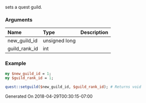 sets a quest guild.
### Arguments
**Name**|**Type**|**Description**
:---|:---|:---
new_guild_id|unsigned long|
guild_rank_id|int|

### Example

```perl
my $new_guild_id = 1;
my $guild_rank_id = 1;

quest::setguild($new_guild_id, $guild_rank_id); # Returns void
```


Generated On 2018-04-29T00:30:15-07:00